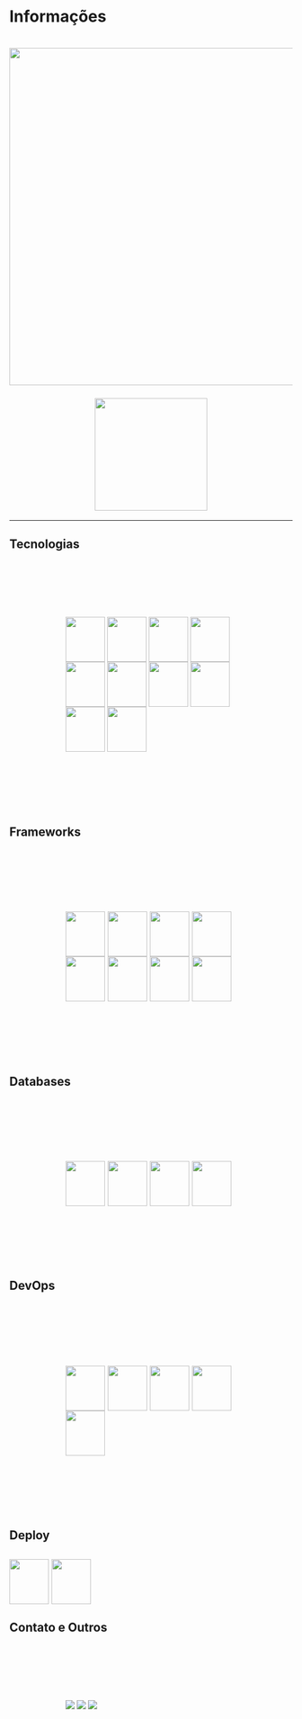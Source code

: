 
<h1>Informações<h1>
<h3 align="center"><img width="600" src="https://github-readme-stats.vercel.app/api?username=AugustusAraujo&show_icons=true&theme=swift&include_all_commits=true&count_private=true&hide=contribs,issues"></h3>
<h3 align="center"><img height="200" src="https://github-readme-stats.vercel.app/api/top-langs/?username=AugustusAraujo&layout=compact&langs_count=7&theme=swift"></h3>
 <hr>
<h2>Tecnologias</h2>
<div style="display: inline_bloco;padding:100px;">
 <img align="center" width="70" height="80" src="https://cdn.jsdelivr.net/gh/devicons/devicon/icons/php/php-plain.svg" />
 <img align="center" width="70" height="80" src="https://cdn.jsdelivr.net/gh/devicons/devicon/icons/dart/dart-original.svg" />
 <img align="center" width="70" height="80" src="https://cdn.jsdelivr.net/gh/devicons/devicon/icons/javascript/javascript-original.svg" />  
 <img align="center" width="70" height="80" src="https://cdn.jsdelivr.net/gh/devicons/devicon/icons/typescript/typescript-original.svg" />  
 <img align="center" width="70" height="80" src="https://cdn.jsdelivr.net/gh/devicons/devicon/icons/html5/html5-original.svg" />  
 <img align="center" width="70" height="80" src="https://cdn.jsdelivr.net/gh/devicons/devicon/icons/css3/css3-original.svg" />  
 <img align="center" width="70" height="80" src="https://cdn.jsdelivr.net/gh/devicons/devicon/icons/nodejs/nodejs-original.svg" />
 <img align="center" width="70" height="80" src="https://cdn.jsdelivr.net/gh/devicons/devicon/icons/kotlin/kotlin-original.svg" />
 <img align="center" width="70" height="80" src="https://cdn.jsdelivr.net/gh/devicons/devicon/icons/java/java-original.svg"/>
 <img align="center" width="70" height="80" src="https://cdn.jsdelivr.net/gh/devicons/devicon/icons/go/go-original-wordmark.svg" />
 
</div>
<h2>Frameworks<h2>
<div style="display: inline_block;padding:100px;">
 <img align="center" width="70" height="80" src="https://cdn.jsdelivr.net/gh/devicons/devicon/icons/laravel/laravel-plain.svg" />
 <!-- <img align="center" width="70" height="80" src="https://cdn.jsdelivr.net/gh/devicons/devicon/icons/symfony/symfony-original.svg" /> -->
 <img align="center" width="70" height="80" src="https://cdn.jsdelivr.net/gh/devicons/devicon/icons/vuejs/vuejs-original.svg" />  
 <img align="center" width="70" height="80" src="https://cdn.jsdelivr.net/gh/devicons/devicon/icons/react/react-original.svg" />
 <!-- <img align="center" width="70" height="80" src="https://cdn.jsdelivr.net/gh/devicons/devicon/icons/nextjs/nextjs-original.svg" /> -->
 <img align="center" width="70" height="80" src="https://cdn.jsdelivr.net/gh/devicons/devicon/icons/flutter/flutter-original.svg" />
 <img align="center" width="70" height="80" src="https://cdn.jsdelivr.net/gh/devicons/devicon/icons/sass/sass-original.svg" />
 <img align="center" width="70" height="80" src="https://cdn.jsdelivr.net/gh/devicons/devicon/icons/less/less-plain-wordmark.svg" />
 <img align="center" width="70" height="80" src="https://cdn.jsdelivr.net/gh/devicons/devicon/icons/bootstrap/bootstrap-original.svg" />
 <img align="center" width="70" height="80" src="https://cdn.jsdelivr.net/gh/devicons/devicon/icons/express/express-original.svg" />
 
</div>
<h2>Databases<h2>
<div style="display: inline_block;padding:100px;">
 <img align="center" width="70" height="80" src="https://cdn.jsdelivr.net/gh/devicons/devicon/icons/mysql/mysql-original.svg" />
 <img align="center" width="70" height="80" src="https://cdn.jsdelivr.net/gh/devicons/devicon/icons/postgresql/postgresql-original.svg" />
 <img align="center" width="70" height="80" src="https://cdn.jsdelivr.net/gh/devicons/devicon/icons/redis/redis-original.svg" />
 <img align="center" width="70" height="80" src="https://cdn.jsdelivr.net/gh/devicons/devicon/icons/mongodb/mongodb-original.svg" />
</div>
      
<h2>DevOps<h2>
<div style="display: inline_block;padding:100px;">
 <img align="center" width="70" height="80" src="https://cdn.jsdelivr.net/gh/devicons/devicon/icons/docker/docker-original.svg" />
 <img align="center" width="70" height="80" src="https://cdn.jsdelivr.net/gh/devicons/devicon/icons/kubernetes/kubernetes-plain.svg" />
 <img align="center" width="70" height="80" src="https://cdn.jsdelivr.net/gh/devicons/devicon/icons/git/git-original.svg" />
 <img align="center" width="70" height="80" src="https://cdn.jsdelivr.net/gh/devicons/devicon/icons/nginx/nginx-original.svg" />
 <img align="center" width="70" height="80" src="https://cdn.jsdelivr.net/gh/devicons/devicon/icons/terraform/terraform-original.svg" />
</div>

<h2>Deploy<h2>
 <img align="center" width="70" height="80" 
src="https://cdn.jsdelivr.net/gh/devicons/devicon/icons/heroku/heroku-original.svg" />
<img align="center" width="70" height="80" src="https://cdn.jsdelivr.net/gh/devicons/devicon/icons/amazonwebservices/amazonwebservices-original-wordmark.svg" />

<h2>Contato e Outros</h2>
<div style="display: inline_block;padding:100px;">
 <a href="mailto:augustusaraujo13@gmail.com"><img src="https://img.shields.io/badge/Gmail-D14836?style=for-the-badge&logo=gmail&logoColor=white"></a>
 <a href="https://www.linkedin.com/in/augustus-ara%C3%BAjo-135511216/"><img src="https://img.shields.io/badge/LinkedIn-0077B5?style=for-the-badge&logo=linkedin&logoColor=white"></a>
 <a href="https://discord.gg/AWUpGEDaZs"><img src="https://img.shields.io/badge/Discord-7289DA?style=for-the-badge&logo=discord&logoColor=white"></a>
</div>
